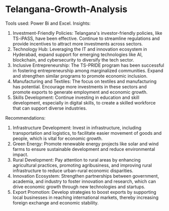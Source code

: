 # Telangana-Growth-Analysis
Tools used:
Power Bi and Excel.
Insights:

1. Investment-Friendly Policies: Telangana's investor-friendly policies, like TS-iPASS, have been effective. Continue to streamline regulations and provide incentives to attract more investments across sectors.
2. Technology Hub: Leveraging the IT and innovation ecosystem in Hyderabad, expand support for emerging technologies like AI, blockchain, and cybersecurity to diversify the tech sector.
3. Inclusive Entrepreneurship: The TS-PRIDE program has been successful in fostering entrepreneurship among marginalized communities. Expand and strengthen similar programs to promote economic inclusion.
4. Manufacturing and Textiles: The focus on textiles and manufacturing has potential. Encourage more investments in these sectors and promote exports to generate employment and economic growth.
5. Skills Development: Continue investing in education and skill development, especially in digital skills, to create a skilled workforce that can support diverse industries.

   
Recommendations:

1. Infrastructure Development: Invest in infrastructure, including transportation and logistics, to facilitate easier movement of goods and people, which is vital for economic growth.
2. Green Energy: Promote renewable energy projects like solar and wind farms to ensure sustainable development and reduce environmental impact.
3. Rural Development: Pay attention to rural areas by enhancing agricultural practices, promoting agribusiness, and improving rural infrastructure to reduce urban-rural economic disparities.
4. Innovation Ecosystem: Strengthen partnerships between government, academia, and industry to foster innovation and research, which can drive economic growth through new technologies and startups.
5. Export Promotion: Develop strategies to boost exports by supporting local businesses in reaching international markets, thereby increasing foreign exchange and economic stability.
